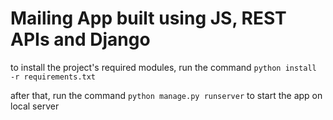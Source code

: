 # Mailing App built using JS, REST APIs and Django

to install the project's required modules, run the command 
<code>python install -r requirements.txt</code>


after that, run the command 
<code>python manage.py runserver</code> 
to start the app on local server